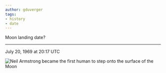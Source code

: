 ```yaml
---
author: gduverger
tags:
- history
- date
---
```


Moon landing date?

---

July 20, 1969 at 20:17 UTC

![Neil Armstrong became the first human to step onto the surface of the Moon](https://upload.wikimedia.org/wikipedia/commons/1/1e/Apollo_11_first_step.jpg)
